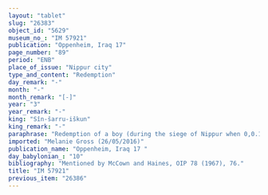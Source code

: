 ```yaml
---
layout: "tablet"
slug: "26383"
object_id: "5629"
museum_no_: "IM 57921"
publication: "Oppenheim, Iraq 17"
page_number: "89"
period: "ENB"
place_of_issue: "Nippur city"
type_and_content: "Redemption"
day_remark: "-"
month: "-"
month_remark: "[-]"
year: "3"
year_remark: "-"
king: "Sîn-šarru-iškun"
king_remark: "-"
paraphrase: "Redemption of a boy (during the siege of Nippur when 0,0.1 kor (6 l) of barley costs 1 shekel of silver): <strong>A<sub>1</sub></strong> and <strong>A<sub>2</sub></strong> redeem (<em>paṭāru</em>) from <strong><sup>f</sup>B<sub>1</sub></strong> and his mother <strong><sup>f</sup>B<sub>2</sub></strong> <strong>C</strong> for the exact price (<em>&scaron;īm hariṣ</em>) of 12 shekels of silver. <strong><sup>f</sup>B<sub>1</sub></strong> and<strong> <sup>f</sup>B<sub>2</sub></strong> guarantee (<em>pūtu na&scaron;&ucirc;</em>) against transgressors (<em>sēh&ucirc;</em>) or claimants (<em>pāqirānu</em>) of <strong>C</strong>. Witnesses and the scribe.<br /> &nbsp;<br /> <strong>A<sub>1</sub></strong> = Arad-Gula; <strong>A<sub>2</sub></strong> = Iddin-Nergal; <strong><sup>f</sup>B<sub>1</sub></strong> = Nippur-ri&scaron;āt; <strong><sup>f</sup>B<sub>2</sub></strong> = Bēlit, mother of <strong>C</strong>; <strong>C</strong> = Kalba-Bau/Bam[&hellip;], from the town Marad<br /> &nbsp;"
imported: "Melanie Gross (26/05/2016)"
publication_name: "Oppenheim, Iraq 17 "
day_babylonian_: "10"
bibliography: "Mentioned by McCown and Haines, OIP 78 (1967), 76."
title: "IM 57921"
previous_item: "26386"
---
```

